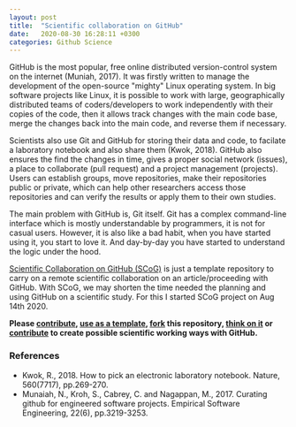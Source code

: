 ```yaml
---
layout: post
title:  "Scientific collaboration on GitHub"
date:   2020-08-30 16:28:11 +0300
categories: Github Science
---
```


GitHub is the most popular, free online distributed version-control system on the internet (Muniah, 2017). It was firstly written to manage the development of the open-source "mighty" Linux operating system. In big software projects like Linux, it is possible to work with large, geographically distributed teams of coders/developers to work independently with their copies of the code, then it allows track changes with the main code base, merge the changes back into the main code, and reverse them if necessary.

Scientists also use Git and GitHub for storing their data and code, to facilate a laboratory notebook and also share them (Kwok, 2018). GitHub also ensures the find the changes in time, gives a proper social network (issues), a place to collaborate (pull request) and a project management (projects). Users can establish groups, move repositories, make their repositories public or private, which can help other researchers access those repositories and can verify the results or apply them to their own studies.

The main problem with GitHub is, Git itself. Git has a complex command-line interface which is mostly understandable by programmers, it is not for casual users. However, it is also like a bad habit, when you have started using it, you start to love it. And day-by-day you have started to understand the logic under the hood.

[Scientific Collaboration on GitHub (SCoG)](https://github.com/sblisesivdin/Scientific-Collaboration-with-GitHub) is just a template repository to carry on a remote scientific collaboration on an article/proceeding with GitHub. With SCoG, we may shorten the time needed the planning and using GitHub on a scientific study. For this I started SCoG project on Aug 14th 2020.

**Please [contribute](https://github.com/sblisesivdin/Scientific-Collaboration-with-GitHub/blob/master/CONTRIBUTING.md), [use as a template](https://github.com/sblisesivdin/Scientific-Collaboration-with-GitHub/generate), [fork](https://github.com/sblisesivdin/Scientific-Collaboration-with-GitHub/fork) this repository, [think on it](https://github.com/sblisesivdin/Scientific-Collaboration-with-GitHub/issues) or [contribute](https://github.com/sblisesivdin/Scientific-Collaboration-with-GitHub/pulls) to create possible scientific working ways with GitHub.**

### References
- Kwok, R., 2018. How to pick an electronic laboratory notebook. Nature, 560(7717), pp.269-270.
- Munaiah, N., Kroh, S., Cabrey, C. and Nagappan, M., 2017. Curating github for engineered software projects. Empirical Software Engineering, 22(6), pp.3219-3253.
